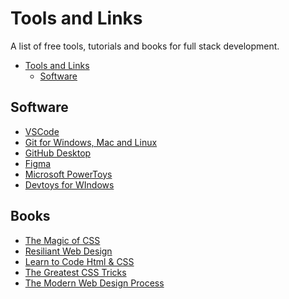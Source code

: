 # Tools and Links
A list of free tools, tutorials and books for full stack development.

<!-- @import "[TOC]" {cmd="toc" depthFrom=1 depthTo=6 orderedList=false} -->
<!-- code_chunk_output -->

- [Tools and Links](#tools-and-links)
  - [Software](#software)

<!-- /code_chunk_output -->

## Software

- [VSCode](https://code.visualstudio.com/)
- [Git for Windows, Mac and Linux](https://git-scm.com/)
- [GitHub Desktop](https://desktop.github.com/)
- [Figma](https://www.figma.com)
- [Microsoft PowerToys](https://apps.microsoft.com/store/detail/XP89DCGQ3K6VLD)
- [Devtoys for WIndows](https://www.microsoft.com/store/productId/9PGCV4V3BK4W)

## Books

- [The Magic of CSS](https://adamschwartz.co/magic-of-css/)
- [Resiliant Web Design](https://resilientwebdesign.com/)
- [Learn to Code Html & CSS](https://learn.shayhowe.com/html-css/)
- [The Greatest CSS Tricks](https://css-tricks.com/books/greatest-css-tricks/)
- [The Modern Web Design Process](https://webflow.com/resources/access/the-modern-web-design-process)


